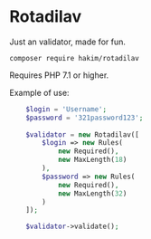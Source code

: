 # Rotadilav
Just an validator, made for fun.

    composer require hakim/rotadilav

Requires PHP 7.1 or higher.

Example of use:

```php
    $login = 'Username';
    $password = '321password123';
        
    $validator = new Rotadilav([
        $login => new Rules(
            new Required(),
            new MaxLength(18)
        ),
        $password => new Rules(
            new Required(),
            new MaxLength(32)
        )
    ]);

    $validator->validate();
```